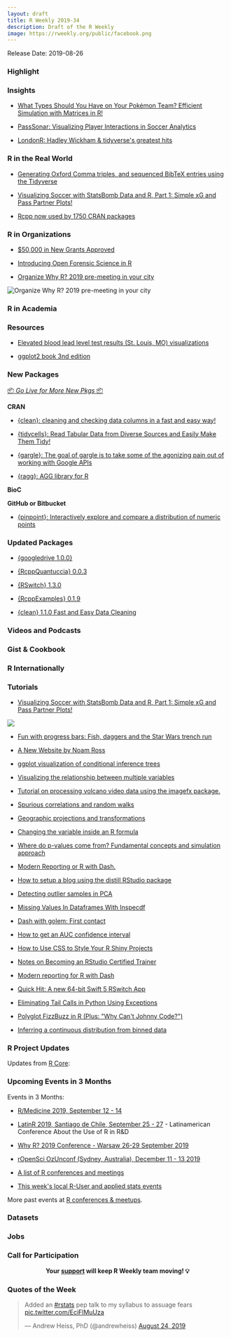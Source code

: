 ```yaml
---
layout: draft
title: R Weekly 2019-34
description: Draft of the R Weekly
image: https://rweekly.org/public/facebook.png
---
```


Release Date: 2019-08-26

###  Highlight



### Insights

+ [What Types Should You Have on Your Pokémon Team? Efficient Simulation with Matrices in R!](https://hookedondata.org/pokemon-type-combinations/)

+ [PassSonar: Visualizing Player Interactions in Soccer Analytics](https://medium.com/nightingale/passsonar-visualizing-player-interactions-in-soccer-analytics-7708e1d94afc)

+ [LondonR: Hadley Wickham & tidyverse's greatest hits](https://martinctc.github.io/blog/londonr-hadley-wickham-and-tidyverse-greatest-hits/)

### R in the Real World

+ [Generating Oxford Comma triples, and sequenced BibTeX entries using the Tidyverse](https://www.shamindras.com/posts/2019-07-15-shrotriya2019tidyfunpt1/)


+ [Visualizing Soccer with StatsBomb Data and R, Part 1: Simple xG and Pass Partner Plots!](http://Ryo-N7.github.io/2019-08-21-visualize-soccer-statsbomb-part-1/)


+ [Rcpp now used by 1750 CRAN packages](http://dirk.eddelbuettel.com/blog/2019/08/21#rcpp_1750_packages)



###  R in Organizations

+ [$50,000 in New Grants Approved](https://www.r-consortium.org/blog/2019/08/23/50000-in-new-grants-approved)


+ [Introducing Open Forensic Science in R](https://ropensci.org/blog/2019/08/20/forensic-science/)

+ [Organize Why R? 2019 pre-meeting in your city](http://r-addict.com/2019/08/23/WhyR-2019-Premeetings.html)

![Organize Why R? 2019 pre-meeting in your city](http://r-addict.com/images/fulls/whyr2019/europa_whyr2019_berlin_small.jpg)

###  R in Academia



###  Resources

+ [Elevated blood lead level test results (St. Louis, MO) visualizations](https://github.com/slu-soc1120/STL_HEALTH_Lead)

+ [ggplot2 book 3nd edition](https://ggplot2-book.org)

###  New Packages

<p class="added-hostname"><a href="https://rweekly.org/live" target="_blank" class="externalLink">📦 <i>Go Live for More New Pkgs</i> 📦</a></p>

**CRAN**

+ [{clean}: cleaning and checking data columns in a fast and easy way!](https://github.com/msberends/clean)

+ [{tidycells}: Read Tabular Data from Diverse Sources and Easily Make Them Tidy!](https://github.com/r-rudra/tidycells)

+ [{gargle}: The goal of gargle is to take some of the agonizing pain out of working with Google APIs](https://www.tidyverse.org/articles/2019/08/gargle-hello-world/)

+ [{ragg}: AGG library for R](https://ragg.r-lib.org/)

**BioC**



**GitHub or Bitbucket**

+ [{pinpoint}: Interactively explore and compare a distribution of numeric points](https://github.com/daranzolin/pinpoint)

### Updated Packages

+ [{googledrive 1.0.0}](https://www.tidyverse.org/articles/2019/08/googledrive-1-0-0/)


+ [{RcppQuantuccia} 0.0.3](http://dirk.eddelbuettel.com/blog/2019/08/19#rcppquantuccia_0.0.3)

+ [{RSwitch} 1.3.0](https://rud.is/b/2019/08/23/improvements-to-rswitch-in-v1-3-0/)

+ [{RcppExamples} 0.1.9](http://dirk.eddelbuettel.com/blog/2019/08/24#rcppexamples_0.1.9)

+ [{clean} 1.1.0 Fast and Easy Data Cleaning
](https://msberends.github.io/clean/)

###  Videos and Podcasts



### Gist & Cookbook



### R Internationally



###  Tutorials

+ [Visualizing Soccer with StatsBomb Data and R, Part 1: Simple xG and Pass Partner Plots!](https://ryo-n7.github.io/2019-08-21-visualize-soccer-statsbomb-part-1/)

![](https://cdn.jsdelivr.net/gh/rweekly/image/2019-08-26/soccer-summary1.png)

+ [Fun with progress bars: Fish, daggers and the Star Wars trench run](http://gradientdescending.com/fun-with-progress-bars-fish-daggers-and-the-star-wars-trench-run/)


+ [A New Website by Noam Ross](https://www.noamross.net/2019/08/09/a-new-website/)

+ [ggplot visualization of conditional inference trees](https://luisdva.github.io/rstats/plotting-recursive-partitioning-trees/)

+ [Visualizing the relationship between multiple variables](https://statisticaloddsandends.wordpress.com/2019/08/24/visualizing-the-relationship-between-multiple-variables/)

+ [Tutorial on processing volcano video data using the imagefx package.  ](https://cran.r-project.org/web/packages/imagefx/vignettes/extract_volcano_plume_tutorial.html)

+ [Spurious correlations and random walks](https://fabiandablander.com/r/Spurious-Correlation.html)

+ [Geographic projections and transformations](https://geocompr.github.io/post/2019/crs-projections-transformations/)

+ [Changing the variable inside an R formula](https://statisticaloddsandends.wordpress.com/2019/08/24/changing-the-variable-inside-an-r-formula/)

+ [Where do p-values come from? Fundamental concepts and simulation approach](https://alemorales.info/post/introduction-sampling-distribution/)

+ [Modern Reporting or R with Dash.](https://moderndata.plot.ly/modern-reporting-for-r-with-dash/)

+ [How to setup a blog using the distill RStudio package](https://www.shamindras.com/posts/2019-07-11-shrotriya2019distillpt1/)

+ [Detecting outlier samples in PCA](https://privefl.github.io/blog/detecting-outlier-samples-in-pca/)

+ [Missing Values In Dataframes With Inspecdf](https://alastairrushworth.github.io/Missing-values-in-dataframes-with-inspecdf/)

+ [Dash with golem: First contact](https://rtask.thinkr.fr/dash-with-golem-the-beginning/)


+ [How to get an AUC confidence interval](https://theautomatic.net/2019/08/20/how-to-get-an-auc-confidence-interval/)

+ [How to Use CSS to Style Your R Shiny Projects](https://appsilon.com/howto-css-and-shiny/)

+ [Notes on Becoming an RStudio Certified Trainer](https://arilamstein.com/blog/2019/08/20/notes-on-becoming-an-rstudio-certified-trainer/)

+ [Modern reporting for R with Dash](https://moderndata.plot.ly/modern-reporting-for-r-with-dash/)



+ [Quick Hit: A new 64-bit Swift 5 RSwitch App](https://rud.is/b/2019/08/22/quick-hit-a-new-64-bit-swift-5-rswitch-app/)

+ [Eliminating Tail Calls in Python Using Exceptions](http://www.win-vector.com/blog/2019/08/eliminating-tail-calls-in-python-using-exceptions/)



+ [Polyglot FizzBuzz in R (Plus: "Why Can't Johnny Code?")](https://rud.is/b/2019/08/23/polyglot-fizzbuzz-in-r-plus-why-cant-johnny-code/)


+ [Inferring a continuous distribution from binned data](http://freerangestats.info/blog/2019/08/25/fitting-bins)



<!--<div class="post-more-begi
n></div><div class="post-more-end"></div>-->

###  R Project Updates

Updates from [R Core](http://developer.r-project.org/blosxom.cgi/R-devel/NEWS):


###  Upcoming Events in 3 Months

Events in 3 Months:

+ [R/Medicine 2019, September 12 - 14](https://r-medicine.com/)

+ [LatinR 2019, Santiago de Chile, September 25 - 27](http://latin-r.com) - Latinamerican Conference About the Use of R in R&D

+ [Why R? 2019 Conference - Warsaw 26-29 September 2019](http://whyr.pl/2019/)

+ [rOpenSci OzUnconf (Sydney, Australia), December 11 - 13 2019](https://ozunconf19.ropensci.org/)

+ [A list of R conferences and meetings](https://jumpingrivers.github.io/meetingsR/events.html)

+ [This week's local R-User and applied stats events](https://community.rstudio.com/c/irl)


More past events at [R conferences & meetups](https://conf.rweekly.org).


### Datasets

### Jobs




###  Call for Participation


<p class="hide-support added-hostname support-rweekly" style="text-align: center;font-weight: bold;">Your <a class="non-visited externalLink" href="https://www.patreon.com/rweekly" onclick="pas(this)">support</a> will keep R Weekly team moving! 💡</p>

###  Quotes of the Week

<blockquote class="twitter-tweet"><p lang="en" dir="ltr">Added an <a href="https://twitter.com/hashtag/rstats?src=hash&amp;ref_src=twsrc%5Etfw">#rstats</a> pep talk to my syllabus to assuage fears <a href="https://t.co/EciFlMuUza">pic.twitter.com/EciFlMuUza</a></p>&mdash; Andrew Heiss, PhD (@andrewheiss) <a href="https://twitter.com/andrewheiss/status/1165310391750189063?ref_src=twsrc%5Etfw">August 24, 2019</a></blockquote>

 <script async src="https://platform.twitter.com/widgets.js" charset="utf-8"></script>
